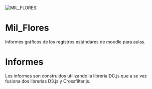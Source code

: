 ![MIL_FLORES](img/MIL_FLORES.png)

# Mil_Flores
Informes gráficos de los registros estándares de moodle para aulas.

# Informes
Los informes son construidos utilizando la libreria DC.js que a su vez fusiona dos librerias D3.js y Crossfilter.js. 
